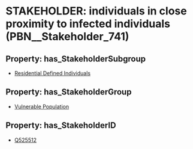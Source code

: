 # STAKEHOLDER: __individuals in close proximity to infected individuals__ (PBN__Stakeholder_741)

## Property: has_StakeholderSubgroup

* [Residential Defined Individuals](PBN__StakeholderSubgroup_83)

## Property: has_StakeholderGroup

* [Vulnerable Population](PBN__StakeholderGroup_6)

## Property: has_StakeholderID

* [Q525512](Q525512)

